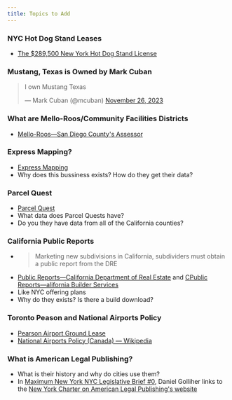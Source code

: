 ```yaml
---
title: Topics to Add
---
```


### NYC Hot Dog Stand Leases
- [The $289,500 New York Hot Dog Stand License](https://www.youtube.com/watch?v=nzWDXhXkEQQ)

### Mustang, Texas is Owned by Mark Cuban
<blockquote class="twitter-tweet"><p lang="en" dir="ltr">I own Mustang Texas</p>&mdash; Mark Cuban (@mcuban) <a href="https://twitter.com/mcuban/status/1728870655092044138?ref_src=twsrc%5Etfw">November 26, 2023</a></blockquote> <script async src="https://platform.twitter.com/widgets.js" charset="utf-8"></script>

### What are Mello-Roos/Community Facilities Districts
- [Mello-Roos—San Diego County's Assessor](https://www.sdarcc.gov/content/arcc/home/divisions/assessor/mello-roos.html)

### Express Mapping?
- [Express Mapping](https://expressmapping.com/)
- Why does this bussiness exists? How do they get their data?

### Parcel Quest 
- [Parcel Quest](https://www.parcelquest.com/faqs/)
- What data does Parcel Quests have?
- Do you they have data from all of the California counties?

### California Public Reports
- > Marketing new subdivisions in California, subdividers must obtain a public report from the DRE
- [Public Reports—California Department of Real Estate](https://www.dre.ca.gov/developers/publicreports.html) and [CPublic Reports—alifornia Builder Services](https://drepublicreports.com/)
- Like NYC offering plans
- Why do they exists? Is there a build download?

### Toronto Peason and National Airports Policy
- [Pearson Airport Ground Lease](https://cdn.torontopearson.com/-/media/project/pearson/content/corporate/who-we-are/pdfs/publications/ground-lease.pdf?modified=20190508161505&la=en)
- [National Airports Policy (Canada) — Wikipedia](https://en.wikipedia.org/wiki/National_Airports_Policy_(Canada))

### What is American Legal Publishing?
- What is their history and why do cities use them?
- In [Maximum New York NYC Legislative Brief #0](https://www.maximumnewyork.com/p/nyc-legislative-brief-0), Daniel Golliher links to the [New York Charter on American Legal Publishing's website](https://codelibrary.amlegal.com/codes/newyorkcity/latest/NYCcharter/0-0-0-1)

